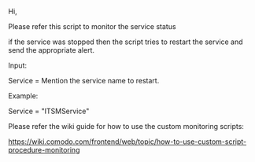 Hi,

Please refer this script to monitor the service status 

if the service was stopped then the script tries to restart the service and send the appropriate alert.

Input:

Service = Mention the service name to restart.

Example:

Service = "ITSMService"

Please refer the wiki guide for how to use the custom monitoring scripts:

https://wiki.comodo.com/frontend/web/topic/how-to-use-custom-script-procedure-monitoring